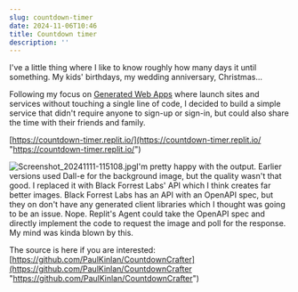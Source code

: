 ```yaml
---
slug: countdown-timer
date: 2024-11-06T10:46
title: Countdown timer
description: ''
---
```


I\'ve a little thing where I like to know roughly how many days it until something. My kids\' birthdays, my wedding anniversary, Christmas...

Following my focus on [Generated Web Apps](https://paul.kinlan.me/generated-web-apps/ "https://paul.kinlan.me/generated-web-apps/") where launch sites and services without touching a single line of code, I decided to build a simple service that didn\'t require anyone to sign-up or sign-in, but could also share the time with their friends and family.

[https://countdown-timer.replit.io/](https://countdown-timer.replit.io/ "https://countdown-timer.replit.io/")

![Screenshot\_20241111-115108.jpg](/images/Screenshot_20241111-115108.jpg)I\'m pretty happy with the output. Earlier versions used Dall-e for the background image, but the quality wasn\'t that good. I replaced it with Black Forrest Labs\' API which I think creates far better images. Black Forrest Labs has an API with an OpenAPI spec, but they on don\'t have any generated client libraries which I thought was going to be an issue. Nope. Replit\'s Agent could take the OpenAPI spec and directly implement the code to request the image and poll for the response. My mind was kinda blown by this.

The source is here if you are interested: [https://github.com/PaulKinlan/CountdownCrafter](https://github.com/PaulKinlan/CountdownCrafter "https://github.com/PaulKinlan/CountdownCrafter")